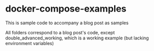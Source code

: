 # docker-compose-examples
This is sample code to accompany a blog post as samples

All folders correspond to a blog post's code, except double_advanced_working, which 
is a working example (but lacking environment variables)